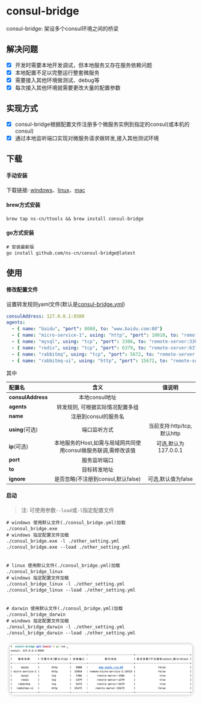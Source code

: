 # consul-bridge
consul-bridge: 架设多个consul环境之间的桥梁

## 解决问题

- [x] 开发时需要本地开发调试，但本地服务又存在服务依赖问题
- [x] 本地配置不足以完整运行整套微服务
- [x] 需要接入其他环境做测试、debug等
- [x] 每次接入其他环境就需要更改大量的配置参数 

## 实现方式
- [x] consul-bridge根据配置文件注册多个微服务实例到指定的consul(或本机的consul)
- [x] 通过本地监听端口实现对微服务请求做转发,接入其他测试环境

## 下载
#### 手动安装
下载链接: [windows](./built/consul_bridge_win.exe)、[linux](./built/consul_bridge_linux)、[mac](./built/consul_bridge_darwin)

#### brew方式安装
```
brew tap ns-cn/ttools && brew install consul-bridge
```

#### go方式安装
```shell
# 安装最新版
go install github.com/ns-cn/consul-bridge@latest
```

## 使用

#### 修改配置文件
设置转发规则yaml文件(默认是[consul-bridge.yml](./consul-bridge.yml))
```yaml
consulAddress: 127.0.0.1:8500
agents:
  - { name: "baidu", "port": 8080, to: "www.baidu.com:80"}
  - { name: "micro-service-1", using: "http", "port": 10010, to: "remote-micro-service-1:10010"}
  - { name: "mysql", using: "tcp", "port": 3306, to: "remote-server:3306", ignore: true}
  - { name: "redis", using: "tcp", "port": 6379, to: "remote-server:6379", ignore: true}
  - { name: "rabbitmq", using: "tcp", "port": 5672, to: "remote-server:5672", ignore: true}
  - { name: "rabbitmq-ui", using: "http", "port": 15672, to: "remote-server:15672"}
```
其中

| 配置名               |                  含义                   |         值说明          |
|:------------------|:-------------------------------------:|:--------------------:|
| **consulAddress** |              本地consul地址               |                      |
| **agents**        |           转发规则, 可根据实际情况配置多组           |                      |
| **name**          |             注册到consul的服务名             |                      |
| **using**(可选)     |                端口监听方式                 | 当前支持:http/tcp,默认http |
| **ip**(可选)        | 本地服务的Host,如需与局域网共同使用consul做服务联调,需修改该值 |   可选,默认为127.0.0.1    |
| **port**          |                服务监听端口                 |                      |
| **to**            |                目标转发地址                 |                      |
| **ignore**        |       是否忽略(不注册到consul,默认false)        |     可选,默认值为false     |
#### 启动
> 注: 可使用参数```--load```或```-l```指定配置文件
```shell
# windows 使用默认文件(./consul_bridge.yml)加载
./consul_bridge.exe
# windows 指定配置文件加载
./consul_bridge.exe -l ./other_setting.yml
./consul_bridge.exe --load ./other_setting.yml


# linux 使用默认文件(./consul_bridge.yml)加载
./consul_bridge_linux
# windows 指定配置文件加载
./consul_bridge_linux -l ./other_setting.yml
./consul_bridge_linux --load ./other_setting.yml


# darwin 使用默认文件(./consul_bridge.yml)加载
./consul_bridge_darwin
# windows 指定配置文件加载
./onsul_bridge_darwin -l ./other_setting.yml
./onsul_bridge_darwin --load ./other_setting.yml
```

![运行实例](./examples/demo.png)